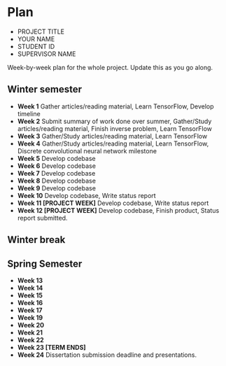 # Plan

* PROJECT TITLE
* YOUR NAME
* STUDENT ID
* SUPERVISOR NAME

Week-by-week plan for the whole project. Update this as you go along.

## Winter semester

* **Week 1** Gather articles/reading material, Learn TensorFlow, Develop timeline
* **Week 2** Submit summary of work done over summer, Gather/Study articles/reading material, Finish inverse problem, Learn TensorFlow
* **Week 3** Gather/Study articles/reading material, Learn TensorFlow
* **Week 4** Gather/Study articles/reading material, Learn TensorFlow, Discrete convolutional neural network milestone
* **Week 5** Develop codebase
* **Week 6** Develop codebase
* **Week 7** Develop codebase
* **Week 8** Develop codebase
* **Week 9** Develop codebase
* **Week 10** Develop codebase, Write status report
* **Week 11 [PROJECT WEEK]** Develop codebase, Write status report
* **Week 12 [PROJECT WEEK]** Develop codebase, Finish product, Status report submitted.

## Winter break

## Spring Semester

* **Week 13**
* **Week 14**
* **Week 15**
* **Week 16**
* **Week 17**
* **Week 19**
* **Week 20**
* **Week 21**
* **Week 22**
* **Week 23 [TERM ENDS]**
* **Week 24** Dissertation submission deadline and presentations.
